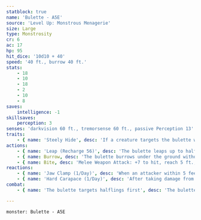 ```yaml
---
statblock: true
name: 'Bulette - A5E'
source: 'Level Up: Monstrous Menagerie'
size: Large
type: Monstrosity
cr: 6
ac: 17
hp: 95
hit_dice: '10d10 + 40'
speed: '40 ft., burrow 40 ft.'
stats:
    - 18
    - 10
    - 18
    - 2
    - 10
    - 8
saves:
    intelligence: -1
skillsaves:
    perception: 3
senses: 'darkvision 60 ft., tremorsense 60 ft., passive Perception 13'
traits:
    - { name: 'Steely Hide', desc: 'If a creature targets the bulette with a melee attack using a nonmagical weapon and rolls a natural 1 on the attack roll, the weapon breaks.' }
actions:
    - { name: 'Leap (Recharge 56)', desc: 'The bulette leaps up to half its Speed horizontally and half its Speed vertically without provoking opportunity attacks, and can land in a space containing one or more creatures. Each creature in its space when it lands makes a DC 15 Dexterity saving throw, taking 18 (4d6 + 4) bludgeoning damage and being knocked prone on a failure. On a success, the creature takes half damage and is pushed 5 feet to a space of its choice. If that space is occupied, the creature is knocked prone.' }
    - { name: Burrow, desc: 'The bulette burrows under the ground without provoking opportunity attacks, moves up to its burrow speed, and then resurfaces in an unoccupied space. If it is within 5 feet of a creature, it then makes a bite attack.' }
    - { name: Bite, desc: 'Melee Weapon Attack: +7 to hit, reach 5 ft., one target. Hit: 30 (4d12 + 4) piercing damage.' }
reactions:
    - { name: 'Jaw Clamp (1/Day)', desc: 'When an attacker within 5 feet of the bulette misses it with a melee attack, the bulette makes a bite attack against the attacker. On a hit, the attacker is grappled (escape DC 15). Until this grapple ends, the grappled creature is restrained, and the only attack the bulette can make is a bite against the grappled creature.' }
    - { name: 'Hard Carapace (1/Day)', desc: 'After taking damage from an attack, the bulette lies down and closes its eyes, protecting all vulnerable spots. Until the beginning of its next turn, its AC becomes 21 and it has advantage on saving throws.' }
combat:
    - { name: 'The bulette targets halflings first', desc: 'The bulette uses Leap if it can land on two or more creatures. Otherwise, it uses Burrow. It fights to the death.' }

---
```

```statblock
monster: Bulette - A5E
```
